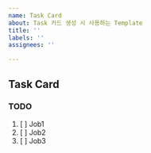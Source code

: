 ```yaml
---
name: Task Card
about: Task 카드 생성 시 사용하는 Template
title: ''
labels: ''
assignees: ''

---
```


## Task Card

### TODO
1. [ ] Job1
2. [ ] Job2
3. [ ] Job3
